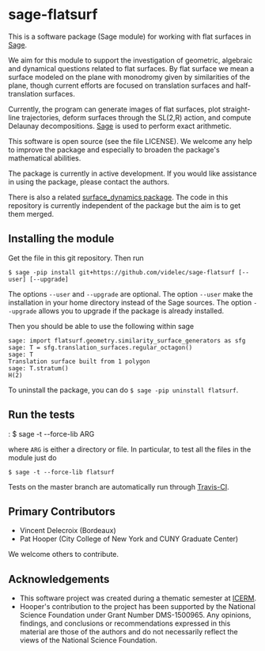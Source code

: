 sage-flatsurf
=============

This is a software package (Sage module) for working with flat surfaces in 
[Sage](http://sagemath.org). 

We aim for this module to support the investigation of geometric, algebraic and 
dynamical questions related to flat surfaces. By flat surface we mean a surface
modeled on the plane with monodromy given by similarities of the plane, though
current efforts are focused on translation surfaces and half-translation 
surfaces.

Currently, the program can generate images of flat surfaces, plot straight-line
trajectories, deform surfaces through the SL(2,R) action, and compute Delaunay
decompositions. [Sage](http://sagemath.org) is used to perform exact arithmetic.

This software is open source (see the file LICENSE). We welcome any help to 
improve the package and especially to broaden the package's mathematical 
abilities.

The package is currently in active development. If you would like assistance
in using the package, please contact the authors.

There is also a related [surface_dynamics package](http://www.labri.fr/perso/vdelecro/flatsurf_sage.html).
The code in this repository is currently independent of the package but
the aim is to get them merged.

Installing the module
---------------------

Get the file in this git repository. Then run

    $ sage -pip install git+https://github.com/videlec/sage-flatsurf [--user] [--upgrade]

The options `--user` and `--upgrade` are optional. The option `--user` make
the installation in your home directory instead of the Sage sources. The
option `--upgrade` allows you to upgrade if the package is already installed.

Then you should be able to use the following within sage

    sage: import flatsurf.geometry.similarity_surface_generators as sfg
    sage: T = sfg.translation_surfaces.regular_octagon()
	sage: T
	Translation surface built from 1 polygon
	sage: T.stratum()
	H(2)

To uninstall the package, you can do `$ sage -pip uninstall flatsurf`.

Run the tests
-------------
:
    $ sage -t --force-lib ARG

where `ARG` is either a directory or file. In particular, to test all the
files in the module just do

    $ sage -t --force-lib flatsurf

Tests on the master branch are automatically run through [Travis-CI](https://travis-ci.org/videlec/sage-flatsurf?branch=master).

Primary Contributors
--------------------

* Vincent Delecroix (Bordeaux)
* Pat Hooper (City College of New York and CUNY Graduate Center)

We welcome others to contribute.

Acknowledgements
----------------

* This software project was created during a thematic semester at [ICERM](https://icerm.brown.edu).
* Hooper's contribution to the project has been supported by the National 
  Science Foundation under Grant Number DMS-1500965. Any opinions, findings, 
  and conclusions or recommendations expressed in this material are those of 
  the authors and do not necessarily reflect the views of the National 
  Science Foundation.

